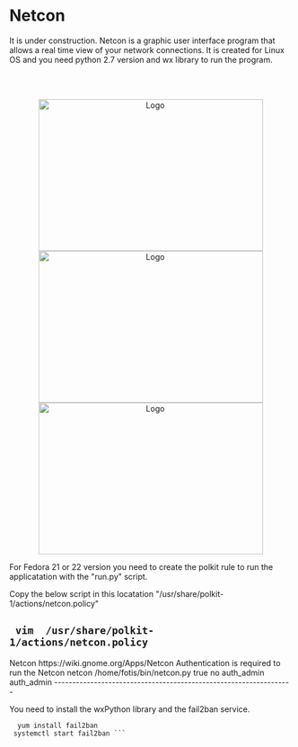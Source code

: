 <h1>Netcon</h1>
It is under construction. 
Netcon is a graphic user interface program that allows a real time view of your network connections. It is created for Linux OS and you need python 2.7 version and wx library to run the program.

<br><br><p align="center">
<img src="https://github.com/ftsiadimos/netcon/blob/master/icons/image1.png" width="400" height="270" alt="Logo"/>
<img src="https://github.com/ftsiadimos/netcon/blob/master/icons/image2.png" width="400" height="270" alt="Logo"/>
<img src="https://github.com/ftsiadimos/netcon/blob/master/icons/image3.png" width="400" height="270" alt="Logo"/></p>

For Fedora 21 or 22 version you need to create the polkit rule to run the applicatation with the "run.py" script.


Copy the below script in this locatation "/usr/share/polkit-1/actions/netcon.policy"

``` vim  /usr/share/polkit-1/actions/netcon.policy```
------------------------------------------------------------------
<?xml version="1.0" encoding="UTF-8"?>
<!DOCTYPE policyconfig PUBLIC
 "-//freedesktop//DTD PolicyKit Policy Configuration 1.0//EN"
 "http://www.freedesktop.org/standards/PolicyKit/1/policyconfig.dtd">

<policyconfig>
<vendor>Netcon</vendor>
<vendor_url>https://wiki.gnome.org/Apps/Netcon</vendor_url>
<action id="netcon">
<message>Authentication is required to run the Netcon</message>
<icon_name>netcon</icon_name>
<annotate key="org.freedesktop.policykit.exec.path">/home/fotis/bin/netcon.py</annotate>
<annotate key="org.freedesktop.policykit.exec.allow_gui">true</annotate>
<defaults>
 <allow_any>no</allow_any>
 <allow_inactive>auth_admin</allow_inactive>
 <allow_active>auth_admin</allow_active>
</defaults>
</action>

</policyconfig>
------------------------------------------------------------------


You need to install the wxPython library and the fail2ban service.

``` yum install wxPython
  yum install fail2ban
 systemctl start fail2ban ```
